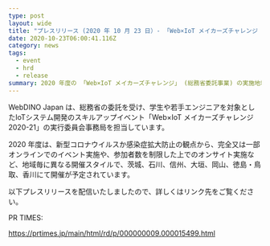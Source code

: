 ```yaml
---
type: post
layout: wide
title: "プレスリリース (2020 年 10 月 23 日）- 「Web×IoT メイカーズチャレンジ 2020-21」がスタート！ "
date: 2020-10-23T06:00:41.116Z
category: news
tags:
  - event
  - hrd
  - release
summary: 2020 年度の 「Web×IoT メイカーズチャレンジ」 (総務省委託事業) の実施地域および各地開催日程を公開いたしました。
---
```

WebDINO Japan は、総務省の委託を受け、学生や若手エンジニアを対象としたIoTシステム開発のスキルアップイベント「Web×IoT メイカーズチャレンジ 2020-21」の実行委員会事務局を担当しています。

2020 年度は、新型コロナウイルスか感染症拡大防止の観点から、完全又は一部オンラインでのイベント実施や、参加者数を制限した上でのオンサイト実施など、地域毎に異なる開催スタイルで、茨城、石川、信州、大垣、岡山、徳島・鳥取、香川にて開催が予定されています。

以下プレスリリースを配信いたしましたので、詳しくはリンク先をご覧ください。

PR TIMES:

<https://prtimes.jp/main/html/rd/p/000000009.000015499.html>